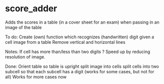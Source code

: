 # score_adder
Adds the scores in a table (in a cover sheet for an exam) when passing in an image of the table

To do:
Create (own) function which recognizes (handwritten) digit given a cell image from a table
Remove vertical and horizontal lines



Notes:
If cell has more than/less than two digits ?
Speed up by reducing resolution of image.


Done:
Orient table so table is upright
split image into cells
split cells into two subcell so that each subcell has a digit (works for some cases, but not for all) Works for more cases now
